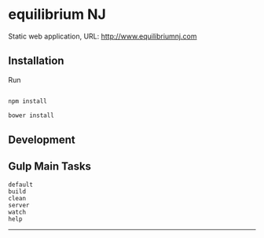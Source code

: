 # equilibrium NJ

Static web application, URL: http://www.equilibriumnj.com

## Installation

Run

```javascript

npm install

bower install

```

## Development

Gulp Main Tasks
------------------------------
    default
    build
    clean
    server
    watch
    help
------------------------------
